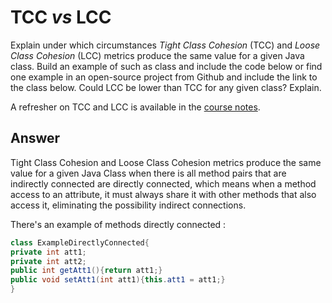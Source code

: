 # TCC *vs* LCC

Explain under which circumstances *Tight Class Cohesion* (TCC) and *Loose Class Cohesion* (LCC) metrics produce the same value for a given Java class. Build an example of such as class and include the code below or find one example in an open-source project from Github and include the link to the class below. Could LCC be lower than TCC for any given class? Explain.

A refresher on TCC and LCC is available in the [course notes](https://oscarlvp.github.io/vandv-classes/#cohesion-graph).

## Answer
Tight Class Cohesion and Loose Class Cohesion metrics produce the same value for a given Java Class when  there is all method pairs that are indirectly connected are directly connected, which means when a method access to an attribute, it must always share it  with other methods that also access it, eliminating  the possibility indirect connections.

There's an example of methods directly connected : 

```Java
class ExampleDirectlyConnected{  
private int att1;
private int att2;
public int getAtt1(){return att1;}
public void setAtt1(int att1){this.att1 = att1;}
}
```
